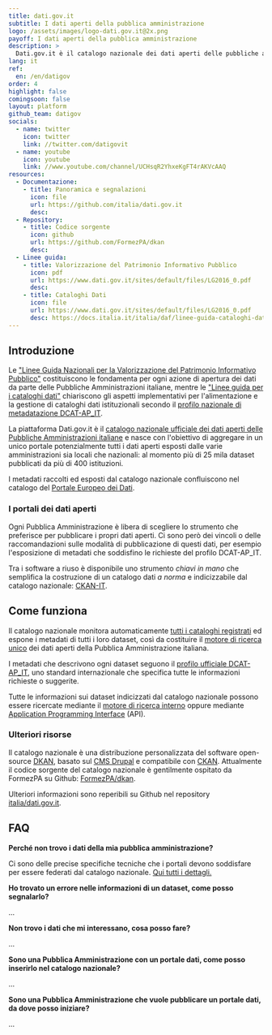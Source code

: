 ```yaml
---
title: dati.gov.it
subtitle: I dati aperti della pubblica amministrazione
logo: /assets/images/logo-dati.gov.it@2x.png
payoff: I dati aperti della pubblica amministrazione
description: >
  Dati.gov.it è il catalogo nazionale dei dati aperti delle pubbliche amministrazioni italiane. Nasce con l'obiettivo di aggregare in un unico portale la maggior parte dei dati aperti esposti dalle varie amministrazioni sia locali che nazionali.
lang: it
ref:
  en: /en/datigov
order: 4
highlight: false
comingsoon: false
layout: platform
github_team: datigov
socials:
  - name: twitter
    icon: twitter
    link: //twitter.com/datigovit
  - name: youtube
    icon: youtube
    link: //www.youtube.com/channel/UCHsqR2YhxeKgFT4rAKVcAAQ
resources:
  - Documentazione:
    - title: Panoramica e segnalazioni
      icon: file
      url: https://github.com/italia/dati.gov.it
      desc: 
  - Repository:
    - title: Codice sorgente
      icon: github
      url: https://github.com/FormezPA/dkan
      desc: 
  - Linee guida:
    - title: Valorizzazione del Patrimonio Informativo Pubblico
      icon: pdf
      url: https://www.dati.gov.it/sites/default/files/LG2016_0.pdf
      desc: 
    - title: Cataloghi Dati
      icon: file
      url: https://www.dati.gov.it/sites/default/files/LG2016_0.pdf
      desc: https://docs.italia.it/italia/daf/linee-guida-cataloghi-dati-dcat-ap-it/it/stabile/
---
```


## Introduzione

Le ["Linee Guida Nazionali per la Valorizzazione del Patrimonio Informativo Pubblico"](https://www.dati.gov.it/sites/default/files/LG2016_0.pdf) costituiscono le fondamenta per ogni azione di apertura dei dati da parte delle Pubbliche Amministrazioni italiane, mentre le ["Linee guida per i cataloghi dati"](https://docs.italia.it/italia/daf/linee-guida-cataloghi-dati-dcat-ap-it/it/stabile/) chiariscono gli aspetti implementativi per l'alimentazione e la gestione di cataloghi dati istituzionali secondo il [profilo nazionale di metadatazione DCAT-AP_IT](https://www.dati.gov.it/content/dcat-ap-it-v10-profilo-italiano-dcat-ap-0).

La piattaforma Dati.gov.it è il [catalogo nazionale ufficiale dei dati aperti delle Pubbliche Amministrazioni italiane](https://www.dati.gov.it/) e nasce con l'obiettivo di aggregare in un unico portale potenzialmente tutti i dati aperti esposti dalle varie amministrazioni sia locali che nazionali: al momento più di 25 mila dataset pubblicati da più di 400 istituzioni.

I metadati raccolti ed esposti dal catalogo nazionale confluiscono nel catalogo del [Portale Europeo dei Dati](https://www.europeandataportal.eu/it/homepage).

### I portali dei dati aperti

Ogni Pubblica Amministrazione è libera di scegliere lo strumento che preferisce per pubblicare i propri dati aperti. Ci sono però dei vincoli o delle raccomandazioni sulle modalità di pubblicazione di questi dati, per esempio l'esposizione di metadati che soddisfino le richieste del profilo DCAT-AP_IT.

Tra i software a riuso è disponibile uno strumento *chiavi in mano* che semplifica la costruzione di un catalogo dati *a norma* e indicizzabile dal catalogo nazionale: [CKAN-IT](https://developers.italia.it/it/software/pcm-italia-ckan-it).

## Come funziona

Il catalogo nazionale monitora automaticamente [tutti i cataloghi registrati](https://www.dati.gov.it/elenco-harvest-sources) ed espone i metadati di tutti i loro dataset, così da costituire il [motore di ricerca unico](https://www.dati.gov.it/search/type/dataset) dei dati aperti della Pubblica Amministrazione italiana.

I metadati che descrivono ogni dataset seguono il [profilo ufficiale DCAT-AP_IT](https://docs.italia.it/italia/daf/linee-guida-cataloghi-dati-dcat-ap-it/it/stabile/profilo-overview.html), uno standard internazionale che specifica tutte le informazioni richieste o suggerite.

Tutte le informazioni sui dataset indicizzati dal catalogo nazionale possono essere ricercate mediante il [motore di ricerca interno](https://www.dati.gov.it/search/type/dataset) oppure mediante [Application Programming Interface](https://www.dati.gov.it/content/sviluppatori) (API).

### Ulteriori risorse

Il catalogo nazionale è una distribuzione personalizzata del software open-source [DKAN](https://getdkan.org/), basato sul [CMS Drupal](https://www.drupal.org/) e compatibile con [CKAN](https://ckan.org/). Attualmente il codice sorgente del catalogo nazionale è gentilmente ospitato da FormezPA su Github: [FormezPA/dkan](https://github.com/FormezPA/dkan).

Ulteriori informazioni sono reperibili su Github nel repository [italia/dati.gov.it](https://github.com/italia/dati.gov.it).

## FAQ

**Perché non trovo i dati della mia pubblica amministrazione?**

Ci sono delle precise specifiche tecniche che i portali devono soddisfare per essere federati dal catalogo nazionale. [Qui tutti i dettagli.](https://www.dati.gov.it/content/come-federare-proprio-catalogo-datigovit)

**Ho trovato un errore nelle informazioni di un dataset, come posso segnalarlo?**

...

**Non trovo i dati che mi interessano, cosa posso fare?**

...

**Sono una Pubblica Amministrazione con un portale dati, come posso inserirlo nel catalogo nazionale?**

...

**Sono una Pubblica Amministrazione che vuole pubblicare un portale dati, da dove posso iniziare?**

...

